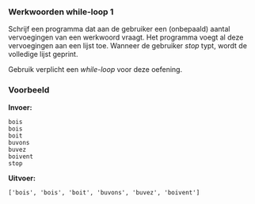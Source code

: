 ### Werkwoorden while-loop 1
Schrijf een programma dat aan de gebruiker een (onbepaald) aantal vervoegingen van een werkwoord vraagt. Het programma voegt al deze vervoegingen aan een lijst toe. Wanneer de gebruiker *stop* typt, wordt de volledige lijst geprint.

Gebruik verplicht een *while-loop* voor deze oefening.


### Voorbeeld
**Invoer:**

    bois
    bois
    boit
    buvons
    buvez
    boivent
    stop
    
**Uitvoer:**

    ['bois', 'bois', 'boit', 'buvons', 'buvez', 'boivent']


